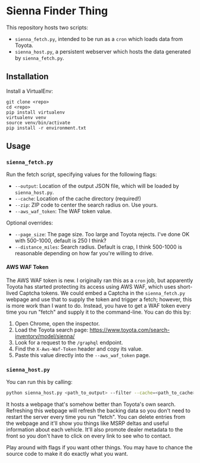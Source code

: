 # Sienna Finder Thing

This repository hosts two scripts:

-   `sienna_fetch.py`, intended to be run as a `cron` which loads data from Toyota.
-   `sienna_host.py`, a persistent webserver which hosts the data generated by `sienna_fetch.py`.

## Installation

Install a VirtualEnv:

```
git clone <repo>
cd <repo>
pip install virtualenv
virtualenv venv
source venv/bin/activate
pip install -r environment.txt
```

## Usage

### `sienna_fetch.py`

Run the fetch script, specifying values for the following flags:

-   `--output`: Location of the output JSON file, which will be loaded by `sienna_host.py`.
-   `--cache`: Location of the cache directory (required!)
-   `--zip`: ZIP code to center the search radius on. Use yours.
-   `--aws_waf_token`: The WAF token value.

Optional overrides:
-   `--page_size`: The page size. Too large and Toyota rejects. I've done OK with 500-1000, default is 250 I think?
-   `--distance_miles`: Search radius. Default is crap, I think 500-1000 is reasonable depending on how far you're willing to drive.

#### AWS WAF Token

The AWS WAF token is new. I originally ran this as a `cron` job, but apparently Toyota has started protecting its access using AWS WAF, which uses short-lived Captcha tokens. We could embed a Captcha in the `sienna_fetch.py` webpage and use that to supply the token and trigger a fetch; however, this is more work than I want to do. Instead, you have to get a WAF token every time you run "fetch" and supply it to the command-line. You can do this by:

1.   Open Chrome, open the inspector.
2.   Load the Toyota search page: https://www.toyota.com/search-inventory/model/sienna/
3.   Look for a request to the `/graphql` endpoint.
4.   Find the `X-Aws-Waf-Token` header and copy its value.
5.   Paste this value directly into the `--aws_waf_token` page.

### `sienna_host.py`

You can run this by calling:

```sh
python sienna_host.py <path_to_output> --filter --cache=<path_to_cache> --sort=newest
```

It hosts a webpage that's somehow better than Toyota's own search. Refreshing this webpage will refresh the backing data so you don't need to restart the server every time you run "fetch". You can delete entries from the webpage and it'll show you things like MSRP deltas and useful information about each vehicle. It'll also promote dealer metadata to the front so you don't have to click on every link to see who to contact.

Play around with flags if you want other things. You may have to chance the source code to make it do exactly what you want.